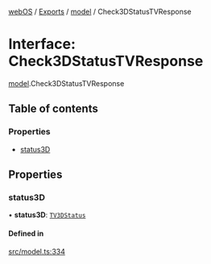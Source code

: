 [webOS](../README.md) / [Exports](../modules.md) / [model](../modules/model.md) / Check3DStatusTVResponse

# Interface: Check3DStatusTVResponse

[model](../modules/model.md).Check3DStatusTVResponse

## Table of contents

### Properties

- [status3D](model.Check3DStatusTVResponse.md#status3d)

## Properties

### status3D

• **status3D**: [`TV3DStatus`](model.TV3DStatus.md)

#### Defined in

[src/model.ts:334](https://github.com/Dabolus/webos-tv/blob/60076f0/src/model.ts#L334)
